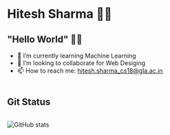 # Hitesh Sharma 👨‍💻
## "Hello World" 👋😉

<!--
**0124hitesh/0124hitesh** is a ✨ _special_ ✨ repository because its `README.md` (this file) appears on your GitHub profile.

Here are some ideas to get you started:

- 🔭 I’m currently working on ...
- 🌱 I’m currently learning Machine Learning
- 👯 I’m looking to collaborate on Web Desiging
- 🤔 I’m looking for help with ...
- 💬 Ask me about ...
- 📫 How to reach me: hitesh.sharma_cs18@gla.ac.in
- 😄 Pronouns: ...
- ⚡ Fun fact: ...
-->

- 🌱 I’m currently learning Machine Learning
- 👯 I’m looking to collaborate for Web Desiging
- 📫 How to reach me: hitesh.sharma_cs18@gla.ac.in
<br/><br/>
<!--![Top Langs](https://github-readme-stats.vercel.app/api/top-langs/?username=0124hitesh&theme=tokyonight)<br/>-->
## Git Status
<img src="https://github-readme-stats.vercel.app/api/top-langs/?username=0124hitesh&layout=compact&hide=html,issues&theme=tokyonight" alt="" />

![GitHub stats](https://github-readme-stats.vercel.app/api?username=0124hitesh&show_icons=true&theme=tokyonight)<br/><br/>
